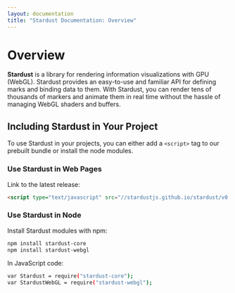 ```yaml
---
layout: documentation
title: "Stardust Documentation: Overview"
---
```


Overview
====

**Stardust** is a library for rendering information visualizations with GPU (WebGL). Stardust provides an easy-to-use
and familiar API for defining marks and binding data to them. With Stardust, you can render tens of thousands
of markers and animate them in real time without the hassle of managing WebGL shaders and buffers.

Including Stardust in Your Project
----

To use Stardust in your projects, you can either
add a `<script>` tag to our prebuilt bundle
or install the node modules.

### Use Stardust in Web Pages

Link to the latest release:

```html
<script type="text/javascript" src="//stardustjs.github.io/stardust/v0.1.1/stardust.bundle.min.js"></script>
```

### Use Stardust in Node

Install Stardust modules with npm:

```bash
npm install stardust-core
npm install stardust-webgl
```

In JavaScript code:

```bash
var Stardust = require("stardust-core");
var StardustWebGL = require("stardust-webgl");
```